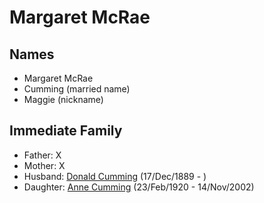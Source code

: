 ﻿---
layout: person
subject_key: i57014804
permalink: /people/i57014804
---

# Margaret McRae

## Names

* Margaret McRae
* Cumming (married name)
* Maggie (nickname)

## Immediate Family

* Father: X
* Mother: X
* Husband: [Donald Cumming](./@89853996@-donald-cumming-b1889-12-17-d.md) (17/Dec/1889 - )
* Daughter: [Anne Cumming](./@14926290@-anne-cumming-b1920-2-23-d2002-11-14.md) (23/Feb/1920 - 14/Nov/2002)

